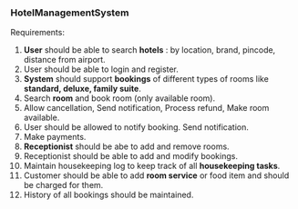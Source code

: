 ### HotelManagementSystem

Requirements:

1. **User** should be able to search **hotels** : by location, brand, pincode, distance from airport.
2. User should be able to login and register.
3. **System** should support **bookings** of different types of rooms like **standard, deluxe, family suite**.
4. Search **room** and book room (only available room).
5. Allow cancellation, Send notification, Process refund, Make room available.
6. User should be allowed to notify booking. Send notification.
7. Make payments.
8. **Receptionist** should be abe to add and remove rooms.
9. Receptionist should be able to add and modify bookings.
10. Maintain housekeeping log to keep track of all **housekeeping tasks**.
11. Customer should be able to add **room service** or food item and should be charged for them.
12. History of all bookings should be maintained.
